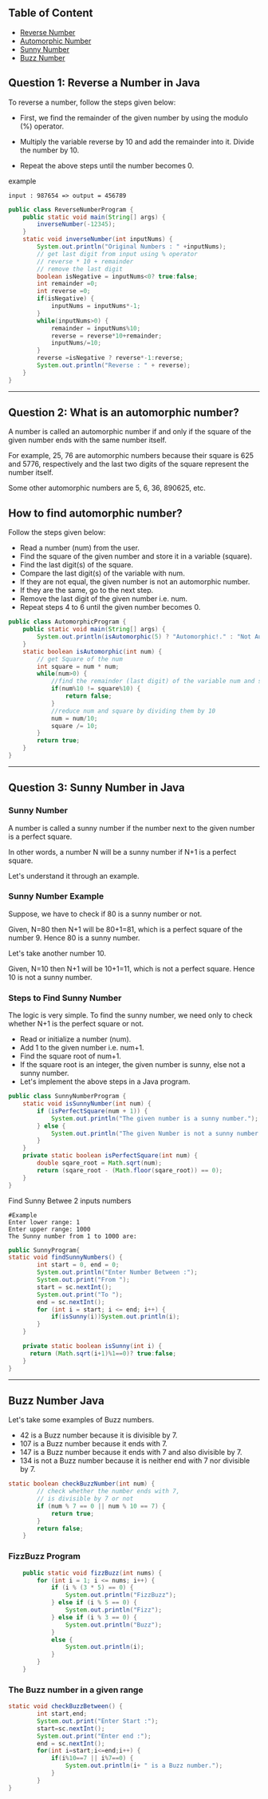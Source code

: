 ## Table of Content

- [Reverse Number ](#question-1-reverse-a-number-in-java)
- [Automorphic Number ](#question-2-what-is-an-automorphic-number)
- [Sunny Number](#question-3-sunny-number-in-java)
- [Buzz Number ](#buzz-number-java)

## Question 1: Reverse a Number in Java

To reverse a number, follow the steps given below:

- First, we find the remainder of the given number by using the modulo (%) operator.

- Multiply the variable reverse by 10 and add the remainder into it.
  Divide the number by 10.

- Repeat the above steps until the number becomes 0.

example

```
input : 987654 => output = 456789
```

```java
public class ReverseNumberProgram {
	public static void main(String[] args) {
		inverseNumber(-12345);
	}
	static void inverseNumber(int inputNums) {
		System.out.println("Original Numbers : " +inputNums);
		// get last digit from input using % operator
		// reverse * 10 + remainder
		// remove the last digit
		boolean isNegative = inputNums<0? true:false;
		int remainder =0;
		int reverse =0;
		if(isNegative) {
			inputNums = inputNums*-1;
		}
		while(inputNums>0) {
			remainder = inputNums%10;
			reverse = reverse*10+remainder;
			inputNums/=10;
		}
		reverse =isNegative ? reverse*-1:reverse;
		System.out.println("Reverse : " + reverse);
	}
}
```

---

## Question 2: What is an automorphic number?

A number is called an automorphic number if and only if the square of the given number ends with the same number itself.

For example, 25, 76 are automorphic numbers because their square is 625 and 5776, respectively and the last two digits of the square represent the number itself.

Some other automorphic numbers are 5, 6, 36, 890625, etc.

## How to find automorphic number?

Follow the steps given below:

- Read a number (num) from the user.
- Find the square of the given number and store it in a variable (square).
- Find the last digit(s) of the square.
- Compare the last digit(s) of the variable with num.
- If they are not equal, the given number is not an automorphic number.
- If they are the same, go to the next step.
- Remove the last digit of the given number i.e. num.
- Repeat steps 4 to 6 until the given number becomes 0.

```java
public class AutomorphicProgram {
	public static void main(String[] args) {
		System.out.println(isAutomorphic(5) ? "Automorphic!." : "Not Automorphic!.");
	}
	static boolean isAutomorphic(int num) {
		// get Square of the num
		int square = num * num;
		while(num>0) {
			//find the remainder (last digit) of the variable num and square and comparing them
			if(num%10 != square%10) {
				return false;
			}
			//reduce num and square by dividing them by 10
			num = num/10;
			square /= 10;
		}
		return true;
	}
}
```

---

## Question 3: Sunny Number in Java

### Sunny Number

A number is called a sunny number if the number next to the given number is a perfect square.

In other words, a number N will be a sunny number if N+1 is a perfect square.

Let's understand it through an example.

### Sunny Number Example

Suppose, we have to check if 80 is a sunny number or not.

Given, N=80 then N+1 will be 80+1=81, which is a perfect square of the number 9. Hence 80 is a sunny number.

Let's take another number 10.

Given, N=10 then N+1 will be 10+1=11, which is not a perfect square. Hence 10 is not a sunny number.

### Steps to Find Sunny Number

The logic is very simple. To find the sunny number, we need only to check whether N+1 is the perfect square or not.

- Read or initialize a number (num).
- Add 1 to the given number i.e. num+1.
- Find the square root of num+1.
- If the square root is an integer, the given number is sunny, else not a sunny number.
- Let's implement the above steps in a Java program.

```java
public class SunnyNumberProgram {
	static void isSunnyNumber(int num) {
		if (isPerfectSquare(num + 1)) {
			System.out.println("The given number is a sunny number.");
		} else {
			System.out.println("The given Number is not a sunny number.");
		}
	}
	private static boolean isPerfectSquare(int num) {
		double sqare_root = Math.sqrt(num);
		return (sqare_root - (Math.floor(sqare_root)) == 0);
	}
}
```

Find Sunny Betwee 2 inputs numbers

```
#Example
Enter lower range: 1
Enter upper range: 1000
The Sunny number from 1 to 1000 are:
```

```java
public SunnyProgram{
static void findSunnyNumbers() {
		int start = 0, end = 0;
		System.out.println("Enter Number Between :");
		System.out.print("From ");
		start = sc.nextInt();
		System.out.print("To ");
		end = sc.nextInt();
		for (int i = start; i <= end; i++) {
			if(isSunny(i))System.out.println(i);
		}
	}

	private static boolean isSunny(int i) {
	  return (Math.sqrt(i+1)%1==0)? true:false;
	}
}
```

---

## Buzz Number Java

Let's take some examples of Buzz numbers.

- 42 is a Buzz number because it is divisible by 7.
- 107 is a Buzz number because it ends with 7.
- 147 is a Buzz number because it ends with 7 and also divisible by 7.
- 134 is not a Buzz number because it is neither end with 7 nor divisible by 7.

```java
static boolean checkBuzzNumber(int num) {
		// check whether the number ends with 7,
		// is divisible by 7 or not
		if (num % 7 == 0 || num % 10 == 7) {
			return true;
		}
		return false;
	}
```

### FizzBuzz Program

```java
	public static void fizzBuzz(int nums) {
		for (int i = 1; i <= nums; i++) {
			if (i % (3 * 5) == 0) {
				System.out.println("FizzBuzz");
			} else if (i % 5 == 0) {
				System.out.println("Fizz");
			} else if (i % 3 == 0) {
				System.out.println("Buzz");
			}
			else {
				System.out.println(i);
			}
		}
	}
```

### The Buzz number in a given range

```java
static void checkBuzzBetween() {
		int start,end;
		System.out.print("Enter Start :");
		start=sc.nextInt();
		System.out.print("Enter end :");
		end = sc.nextInt();
		for(int i=start;i<=end;i++) {
			if(i%10==7 || i%7==0) {
				System.out.println(i+ " is a Buzz number.");
			}
		}
}
```
